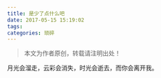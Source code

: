 ```yaml
---
title: 是少了点什么吧
date: 2017-05-15 15:19:02
tags:
categories: 琐碎
---
```


>本文为作者原创，转载请注明出处！

月光会溜走，云彩会消失，时光会逝去，而你会离开我。



